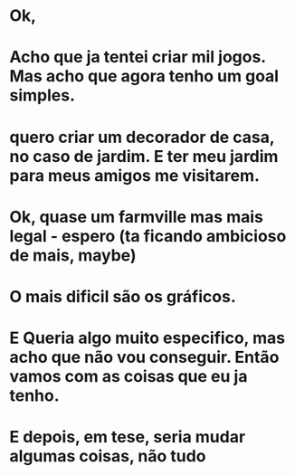 # Ok,

# Acho que ja tentei criar mil jogos. Mas acho que agora tenho um goal simples.

# quero criar um decorador de casa, no caso de jardim. E ter meu jardim para meus amigos me visitarem.

# Ok, quase um farmville mas mais legal - espero (ta ficando ambicioso de mais, maybe)


# O mais dificil são os gráficos.
# E Queria algo muito especifico, mas acho que não vou conseguir. Então vamos com as coisas que eu ja tenho.
# E depois, em tese, seria mudar algumas coisas, não tudo